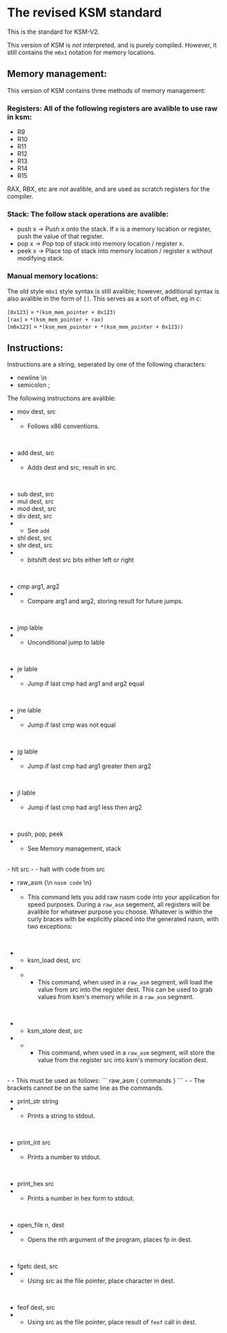 # The revised KSM standard

This is the standard for KSM-V2.

This version of KSM is *not* interpreted, and is purely compiled. However, it still contains the `m0x1` notation for memory locations.

## Memory management:

This version of KSM contains three methods of memory management:

### Registers: All of the following registers are avalible to use raw in ksm:

- R9
- R10
- R11
- R12
- R13
- R14
- R15

RAX, RBX, etc are *not* avalible, and are used as scratch registers for the compiler.

### Stack: The follow stack operations are avalible:

- push x -> Push x onto the stack. If x is a memory location or register, push the value of that register.
- pop x -> Pop top of stack into memory location / register x.
- peek x -> Place top of stack into memory location / register x without modifying stack.

### Manual memory locations:

The old style `m0x1` style syntax is still avalible; however, additional syntax is also avalible in the form of `[]`. This serves as a sort of offset, eg in c:

`[0x123]` = `*(ksm_mem_pointer + 0x123)`<br>
`[rax]` = `*(ksm_mem_pointer + rax)` <br>
`[m0x123]` = `*(ksm_mem_pointer + *(ksm_mem_pointer + 0x123))`<br>

## Instructions:

Instructions are a string, seperated by one of the following characters:

- newline \n
- semicolon ;

The following instructions are avalible:

- mov dest, src
- - Follows x86 conventions.
<br>

- add dest, src
- - Adds dest and src, result in src.
<br>

- sub dest, src
- mul dest, src
- mod dest, src
- div dest, src
- - See `add`
- shl dest, src
- shr dest, src
- - bitshift dest src bits either left or right
<br>

- cmp arg1, arg2
- - Compare arg1 and arg2, storing result for future jumps.
<br>

- jmp lable
- - Unconditional jump to lable
<br>

- je lable
- - Jump if last cmp had arg1 and arg2 equal
<br>

- jne lable
- - Jump if last cmp was not equal
<br>

- jg lable
- - Jump if last cmp had arg1 greater then arg2
<br>

- jl lable
- - Jump if last cmp had arg1 less then arg2
<br>

- push, pop, peek
- - See Memory management, stack
<br>
- hlt src
- - halt with code from src

- raw_asm {\n `nasm code` \n}
- - This command lets you add raw nasm code into your application for speed purposes. During a `raw_asm` segement, all registers will be avalible for whatever purpose you choose. Whatever is within the curly braces with be explicitly placed into the generated nasm, with two exceptions:
<br>

- - ksm_load dest, src
- - -  This command, when used in a `raw_asm` segment, will load the value from src into the register dest. This can be used to grab values from ksm's 
memory while in a `raw_asm` segment.
<br>

- - ksm_store dest, src
- - -  This command, when used in a `raw_asm` segment, will store the value from the register src into ksm's memory location dest.
<br>
- - This must be used as follows:
```
raw_asm 
{
    commands
}
```
- - The brackets cannot be on the same line as the commands.
<br>

- print_str string
- - Prints a string to stdout.
<br>

- print_int src
- - Prints a number to stdout.
<br>

- print_hex src
- - Prints a number in hex form to stdout.
<br>

- open_file n, dest
- - Opens the nth argument of the program, places fp in dest.
<br>

- fgetc dest, src
- - Using src as the file pointer, place character in dest.
<br>

- feof dest, src
- - Using src as the file pointer, place result of `feof` call in dest.
